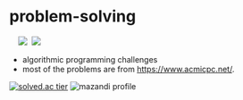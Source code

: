 # problem-solving

&nbsp;&nbsp;&nbsp;&nbsp;<img src="https://img.shields.io/badge/C-A8B9CC?style=flat-square&logo=C&logoColor=white">&nbsp;&nbsp;<img src="https://img.shields.io/badge/C++-00599C?style=flat-square&logo=c%2B%2B&logoColor=white">
* algorithmic programming challenges
* most of the problems are from https://www.acmicpc.net/.

[![solved.ac tier](http://mazassumnida.wtf/api/generate_badge?boj=applemint)](https://solved.ac/applemint)
![mazandi profile](http://mazandi.herokuapp.com/api?handle=applemint&theme=cold)

